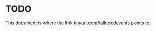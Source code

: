 # TODO

This document is where the link [tinyurl.com/talktocdevents](https://tinyurl.com/talktocdevents) points to.
